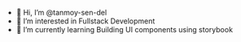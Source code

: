- 👋 Hi, I’m @tanmoy-sen-del
- 👀 I’m interested in Fullstack Development
- 🌱 I’m currently learning Building UI components using storybook


<!---
tanmoy-sen-del/tanmoy-sen-del is a ✨ special ✨ repository because its `README.md` (this file) appears on your GitHub profile.
You can click the Preview link to take a look at your changes.
--->

